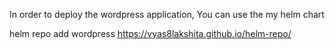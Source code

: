 In order to deploy the wordpress application, You can use the my helm chart 

helm repo add wordpress https://vyas8lakshita.github.io/helm-repo/

